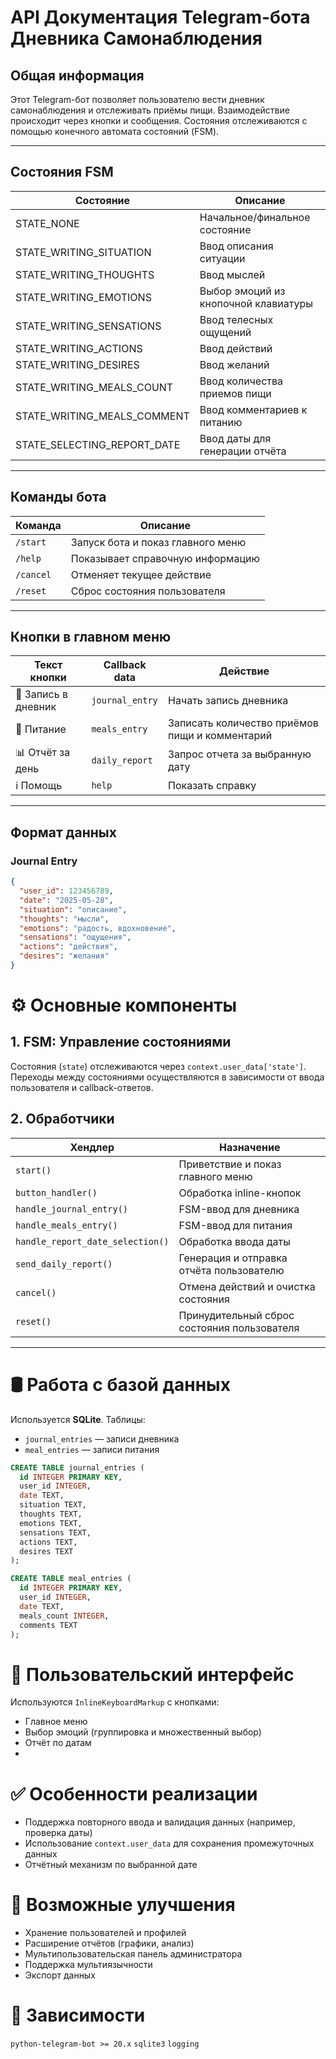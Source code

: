 # API Документация Telegram-бота Дневника Самонаблюдения

## Общая информация

Этот Telegram-бот позволяет пользователю вести дневник самонаблюдения и отслеживать приёмы пищи. Взаимодействие происходит через кнопки и сообщения. Состояния отслеживаются с помощью конечного автомата состояний (FSM).

---

## Состояния FSM

| Состояние                      | Описание                                     |
|-------------------------------|----------------------------------------------|
| STATE_NONE                    | Начальное/финальное состояние                |
| STATE_WRITING_SITUATION       | Ввод описания ситуации                       |
| STATE_WRITING_THOUGHTS        | Ввод мыслей                                  |
| STATE_WRITING_EMOTIONS        | Выбор эмоций из кнопочной клавиатуры         |
| STATE_WRITING_SENSATIONS      | Ввод телесных ощущений                       |
| STATE_WRITING_ACTIONS         | Ввод действий                                |
| STATE_WRITING_DESIRES         | Ввод желаний                                 |
| STATE_WRITING_MEALS_COUNT     | Ввод количества приемов пищи                 |
| STATE_WRITING_MEALS_COMMENT   | Ввод комментариев к питанию                  |
| STATE_SELECTING_REPORT_DATE   | Ввод даты для генерации отчёта               |

---

## Команды бота

| Команда     | Описание                              |
|-------------|---------------------------------------|
| `/start`    | Запуск бота и показ главного меню     |
| `/help`     | Показывает справочную информацию      |
| `/cancel`   | Отменяет текущее действие             |
| `/reset`    | Сброс состояния пользователя          |

---

## Кнопки в главном меню

| Текст кнопки        | Callback data      | Действие                                           |
|---------------------|--------------------|----------------------------------------------------|
| 📝 Запись в дневник | `journal_entry`    | Начать запись дневника                             |
| 🍎 Питание           | `meals_entry`      | Записать количество приёмов пищи и комментарий     |
| 📊 Отчёт за день     | `daily_report`     | Запрос отчета за выбранную дату                    |
| ℹ️ Помощь            | `help`             | Показать справку                                   |

---

## Формат данных

### Journal Entry

```json
{
  "user_id": 123456789,
  "date": "2025-05-28",
  "situation": "описание",
  "thoughts": "мысли",
  "emotions": "радость, вдохновение",
  "sensations": "ощущения",
  "actions": "действия",
  "desires": "желания"
}
```

# ⚙️ Основные компоненты

## 1. FSM: Управление состояниями
Состояния (`state`) отслеживаются через `context.user_data['state']`.  
Переходы между состояниями осуществляются в зависимости от ввода пользователя и callback-ответов.

## 2. Обработчики

| Хендлер                       | Назначение                                |
|------------------------------|--------------------------------------------|
| `start()`                    | Приветствие и показ главного меню          |
| `button_handler()`           | Обработка inline-кнопок                    |
| `handle_journal_entry()`     | FSM-ввод для дневника                      |
| `handle_meals_entry()`       | FSM-ввод для питания                       |
| `handle_report_date_selection()` | Обработка ввода даты                  |
| `send_daily_report()`        | Генерация и отправка отчёта пользователю   |
| `cancel()`                   | Отмена действий и очистка состояния        |
| `reset()`                    | Принудительный сброс состояния пользователя|

---

# 🛢️ Работа с базой данных

Используется **SQLite**. Таблицы:

- `journal_entries` — записи дневника  
- `meal_entries` — записи питания

```sql
CREATE TABLE journal_entries (
  id INTEGER PRIMARY KEY,
  user_id INTEGER,
  date TEXT,
  situation TEXT,
  thoughts TEXT,
  emotions TEXT,
  sensations TEXT,
  actions TEXT,
  desires TEXT
);

CREATE TABLE meal_entries (
  id INTEGER PRIMARY KEY,
  user_id INTEGER,
  date TEXT,
  meals_count INTEGER,
  comments TEXT
);
```

# 📱 Пользовательский интерфейс
Используются `InlineKeyboardMarkup` с кнопками:

- Главное меню 
- Выбор эмоций (группировка и множественный выбор)
- Отчёт по датам
- 
# ✅ Особенности реализации
- Поддержка повторного ввода и валидация данных (например, проверка даты)
- Использование `context.user_data` для сохранения промежуточных данных 
- Отчётный механизм по выбранной дате

# 🔧 Возможные улучшения
- Хранение пользователей и профилей 
- Расширение отчётов (графики, анализ)
- Мультипользовательская панель администратора 
- Поддержка мультиязычности 
- Экспорт данных

# 📌 Зависимости
`python-telegram-bot >= 20.x`
`sqlite3`
`logging`
